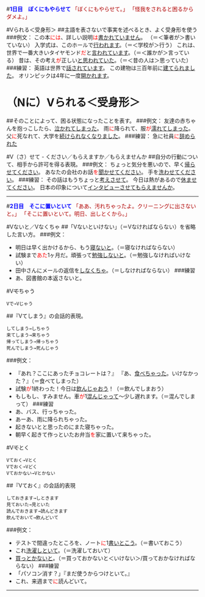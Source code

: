 #**<font color=blue>1日目　ぼくにもやらせて</font>**
<font color=blown>
「ぼくにもやらせて。」
「怪我をされると困るからダメよ。」
</font>

#Vられる＜受身形＞
##主語を表さないで事実を述べるとき、よく受身形を使う
###例文：
この本<font color=red>には</font>、詳しい説明<font color=red>は</font><u>書かれていません</u>。 （＝＜筆者が＞書いていない）
入学式は、このホールで<u>行われます</u>。（＝＜学校が＞行う）
これは、世界で一番大きいタイヤモンド<font color=red>だ</font>と<u>言われています</u>。（＝＜誰かが＞言っている）
昔は、その考え<font color=red>が</font>正しい<u>と思われていた</u>。（＝＜昔の人は＞思っていた）
###練習：
英語は世界で<u>話されています</u>。
この建物は三百年前に<u>建てられました</u>。
オリンピックは4年に一度<u>開かれます</u>。

# （Nに）Vられる＜受身形＞
##そのことによって、困る状態になったことを表す。
###例文：
友達の赤ちゃんを抱っこしたら、<u>泣かれてしまった</u>。
雨<font color=red>に</font>降られて、服<font color=red>が</font><u>濡れてしまった</u>。
父<font color=red>に</font>死なれて、大学を<u>続けられなくなりました</u>。
###練習：
急に社員<font color=red>に</font><u>辞められた</u>

#V（さ）せて - ください／もらえますか／もらえませんか
##自分の行動について、相手から許可を得る表現。
###例文：
ちょっと気分を悪いので、早く<u>帰らせてください</u>。
あなたの会社のお話<font color=red>を</font><u>聞かせてください</u>。
手を<u>洗わせてください</u>。
###練習：
その話はもうちょっと<u>考えさせて</u>。
今日は熱があるので<u>休ませてください</u>。
日本の印象について<u>インタビューさせてもらえませんか</u>。
***

#**<font color=blue>2日目　そこに置いといて</font>**
<font color=blown>
「ああ、汚れちゃったよ。クリーニングに出さないと。」
「そこに置いといて。明日、出しとくから。」
</font>

#Vないと／Vなくちゃ
##「Vないといけない」（＝Vなければならない）を省略した言い方。
###例文：
- 明日は早く出かけるから、もう<u>寝ないと</u>。（＝寝なければならない）
- 試験まで<font color=red>あた</font>1ヶ月だ。頑張って<u>勉強しないと</u>。（＝勉強しなければいけない）
- 田中さんにメールの返信を<u>しなくちゃ</u>。（＝しなければならない）
###練習
- あ、図書館の本返さないと。


#V~~て~~ちゃう
```
Vで→Vじゃう
```
##『Vてしまう』の会話的表現。

```
してしまう→しちゃう
来てしまう→来ちゃう
帰ってしまう→帰っちゃう
死んでしまう→死んじゃう
```
###例文：
- 『あれ？ここにあったチョコレートは？』
『あ、<u>食べちゃった</u>。いけなかった？』（＝食べてしまった）
- 試験<font color=red>が</font>1終わった！今日は<u>飲んじゃおう</u>！（＝飲んでしまおう）
- もしもし、すみません。車<font color=red>が</font>1<u>混んじゃって</u>〜少し遅れます。（＝混んでしまって）
###練習
- あ、バス、行っちゃった。
- あーあ、雨に降られちゃった。
- 起きないとと思ったのにまた寝ちゃった。
- 朝早く起きて作っといたお弁当<font color=red>を</font>家に置いて来ちゃった。
 
#V~~て~~とく
```
Vておく→Vとく
Vでおく→Vどく
Vておかない→Vとかない
```
##『Vておく』の会話的表現
```
しておきます→しときます
見ておいた→見といた
読んでおきます→読んどきます
飲んでおいて→飲んどいて
```
###例文：
- テストで間違ったところを、ノート<font color=red>に</font>1<u>書いとこう</u>。（＝書いておこう）
- これ<u>洗濯しといて</u>。（＝洗濯しておいて）
- <u>買っとかないと</u>。（＝買っておかないと＜いけない＞/買っておかなければならない）
###練習
- 「パソコン消す？」『まだ使うからつけといて。』
- これ、来週まで<font color=red>に</font>読んどいて。

***



